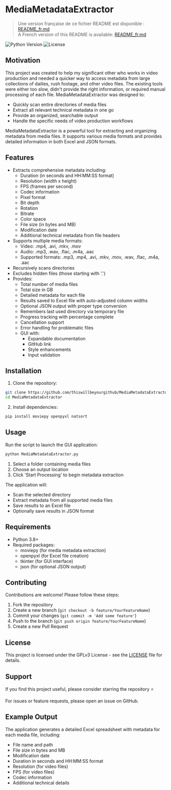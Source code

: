 # MediaMetadataExtractor

> Une version française de ce fichier README est disponible : [README_fr.md](README_fr.md)  
> A French version of this README is available: [README_fr.md](README_fr.md)

![Python Version](https://img.shields.io/badge/python-3.8+-blue.svg)
![License](https://img.shields.io/badge/license-GPLv3-green.svg)

## Motivation

This project was created to help my significant other who works in video production and needed a quicker way to access metadata from large collections of dailies, rush footage, and other video files. The existing tools were either too slow, didn't provide the right information, or required manual processing of each file. MediaMetadataExtractor was designed to:

- Quickly scan entire directories of media files
- Extract all relevant technical metadata in one go
- Provide an organized, searchable output
- Handle the specific needs of video production workflows

MediaMetadataExtractor is a powerful tool for extracting and organizing metadata from media files. It supports various media formats and provides detailed information in both Excel and JSON formats.

## Features

- Extracts comprehensive metadata including:
  - Duration (in seconds and HH:MM:SS format)
  - Resolution (width x height)
  - FPS (frames per second)
  - Codec information
  - Pixel format
  - Bit depth
  - Rotation
  - Bitrate
  - Color space
  - File size (in bytes and MB)
  - Modification date
  - Additional technical metadata from file headers
- Supports multiple media formats:
  - Video: .mp4, .avi, .mkv, .mov
  - Audio: .mp3, .wav, .flac, .m4a, .aac
  - Supported formats: .mp3, .mp4, .avi, .mkv, .mov, .wav, .flac, .m4a, .aac
- Recursively scans directories
- Excludes hidden files (those starting with '.')
- Provides:
  - Total number of media files
  - Total size in GB
  - Detailed metadata for each file
  - Results saved to Excel file with auto-adjusted column widths
  - Optional JSON output with proper type conversion
  - Remembers last used directory via temporary file
  - Progress tracking with percentage complete
  - Cancellation support
  - Error handling for problematic files
  - GUI with:
    - Expandable documentation
    - GitHub link
    - Style enhancements
    - Input validation

## Installation

1. Clone the repository:
```bash
git clone https://github.com/thiswillbeyourgithub/MediaMetadataExtractor.git
cd MediaMetadataExtractor
```

2. Install dependencies:
```bash
pip install moviepy openpyxl natsort
```

## Usage

Run the script to launch the GUI application:
```bash
python MediaMetadataExtractor.py
```

1. Select a folder containing media files
2. Choose an output location
3. Click 'Start Processing' to begin metadata extraction

The application will:
- Scan the selected directory
- Extract metadata from all supported media files
- Save results to an Excel file
- Optionally save results in JSON format

## Requirements

- Python 3.8+
- Required packages:
  - moviepy (for media metadata extraction)
  - openpyxl (for Excel file creation)
  - tkinter (for GUI interface)
  - json (for optional JSON output)

## Contributing

Contributions are welcome! Please follow these steps:

1. Fork the repository
2. Create a new branch (`git checkout -b feature/YourFeatureName`)
3. Commit your changes (`git commit -m 'Add some feature'`)
4. Push to the branch (`git push origin feature/YourFeatureName`)
5. Create a new Pull Request

## License

This project is licensed under the GPLv3 License - see the [LICENSE](LICENSE) file for details.

## Support

If you find this project useful, please consider starring the repository ⭐

For issues or feature requests, please open an issue on GitHub.

## Example Output

The application generates a detailed Excel spreadsheet with metadata for each media file, including:
- File name and path
- File size in bytes and MB
- Modification date
- Duration in seconds and HH:MM:SS format
- Resolution (for video files)
- FPS (for video files)
- Codec information
- Additional technical details
